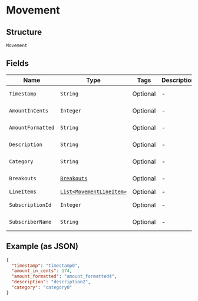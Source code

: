 
# Movement

## Structure

`Movement`

## Fields

| Name | Type | Tags | Description | Getter | Setter |
|  --- | --- | --- | --- | --- | --- |
| `Timestamp` | `String` | Optional | - | String getTimestamp() | setTimestamp(String timestamp) |
| `AmountInCents` | `Integer` | Optional | - | Integer getAmountInCents() | setAmountInCents(Integer amountInCents) |
| `AmountFormatted` | `String` | Optional | - | String getAmountFormatted() | setAmountFormatted(String amountFormatted) |
| `Description` | `String` | Optional | - | String getDescription() | setDescription(String description) |
| `Category` | `String` | Optional | - | String getCategory() | setCategory(String category) |
| `Breakouts` | [`Breakouts`](../../doc/models/breakouts.md) | Optional | - | Breakouts getBreakouts() | setBreakouts(Breakouts breakouts) |
| `LineItems` | [`List<MovementLineItem>`](../../doc/models/movement-line-item.md) | Optional | - | List<MovementLineItem> getLineItems() | setLineItems(List<MovementLineItem> lineItems) |
| `SubscriptionId` | `Integer` | Optional | - | Integer getSubscriptionId() | setSubscriptionId(Integer subscriptionId) |
| `SubscriberName` | `String` | Optional | - | String getSubscriberName() | setSubscriberName(String subscriberName) |

## Example (as JSON)

```json
{
  "timestamp": "timestamp0",
  "amount_in_cents": 174,
  "amount_formatted": "amount_formatted4",
  "description": "description2",
  "category": "category0"
}
```

